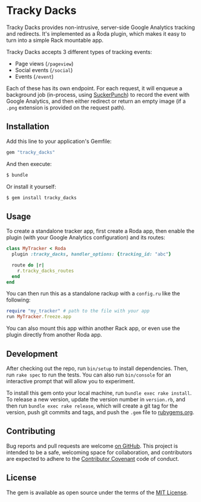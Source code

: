 # Tracky Dacks

Tracky Dacks provides non-intrusive, server-side Google Analytics tracking and redirects. It's implemented as a Roda plugin, which makes it easy to turn into a simple Rack mountable app.

Tracky Dacks accepts 3 different types of tracking events:

- Page views (`/pageview`)
- Social events (`/social`)
- Events (`/event`)

Each of these has its own endpoint. For each request, it will enqueue a background job (in-process, using [SuckerPunch](https://github.com/brandonhilkert/sucker_punch)) to record the event with Google Analytics, and then either redirect or return an empty image (if a `.png` extension is provided on the request path).

## Installation

Add this line to your application's Gemfile:

```ruby
gem "tracky_dacks"
```

And then execute:

```sh
$ bundle
```

Or install it yourself:

```sh
$ gem install tracky_dacks
```

## Usage

To create a standalone tracker app, first create a Roda app, then enable the plugin (with your Google Analytics configuration) and its routes:

```ruby
class MyTracker < Roda
  plugin :tracky_dacks, handler_options: {tracking_id: "abc"}

  route do |r|
    r.tracky_dacks_routes
  end
end
```

You can then run this as a standalone rackup with a `config.ru` like the following:

```ruby
require "my_tracker" # path to the file with your app
run MyTracker.freeze.app
```

You can also mount this app within another Rack app, or even use the plugin directly from another Roda app.

## Development

After checking out the repo, run `bin/setup` to install dependencies. Then, run `rake spec` to run the tests. You can also run `bin/console` for an interactive prompt that will allow you to experiment.

To install this gem onto your local machine, run `bundle exec rake install`. To release a new version, update the version number in `version.rb`, and then run `bundle exec rake release`, which will create a git tag for the version, push git commits and tags, and push the `.gem` file to [rubygems.org](https://rubygems.org).

## Contributing

Bug reports and pull requests are welcome [on GitHub](https://github.com/icelab/tracky_dacks). This project is intended to be a safe, welcoming space for collaboration, and contributors are expected to adhere to the [Contributor Covenant](http://contributor-covenant.org) code of conduct.

## License

The gem is available as open source under the terms of the [MIT License](http://opensource.org/licenses/MIT).
